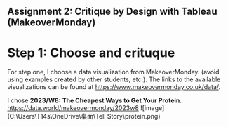 ## Assignment 2: Critique by Design with Tableau (MakeoverMonday)
# Step 1: Choose and crituque
For step one, I choose a data visualization from MakeoverMonday. (avoid using examples created by other students, etc.). 
The links to the available visualizations can be found at https://www.makeovermonday.co.uk/data/. 

I chose <strong>2023/W8: The Cheapest Ways to Get Your Protein</strong>. https://data.world/makeovermonday/2023w8
![image](C:\Users\T14s\OneDrive\桌面\Tell Story\protein.png)

